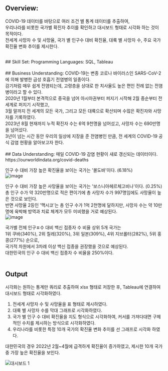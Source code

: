 ## Overview:
COVID-19 데이터를 바탕으로 여러 조건 별 통계 데이터를 추출하여, <br>
우리나라를 비롯한 국가별 확진자 추이를 확인하고 대시보드 형태로 시각화 하는 것이 목적이다. <br>
전세계 사망자 수 및 사망율, 국가 별 인구수 대비 확진율, 대륙 별 사망자 수, 주요 국가 확진율 변화 추이를 제시한다. <br>

 <br>
## Skill Set:
  Programming Languages: SQL, Tableau <br>
 
 <br>
## Business Understanding:
COVID-19는 변종 코로나 바이러스인 SARS-CoV-2에 의해 발병한 급성 호흡기 전염병의 일종이다. <br>
감기처럼 매우 쉽게 전염되는데, 고령층을 상대로 한 치사율도 높은 편인 전례 없는 전염병이라고 할 수 있다. <br>
2020년 1월부터 본격적으로 중국을 넘어 아시아권부터 퍼지기 시작해 2월 중순부터 전 세계로 퍼지기 시작했고,  <br>
3월 말까지 전 세계의 모든 국가, 그리고 모든 대륙으로 확산되며 수많은 확진자와 사망자를 기록하였다. <br>
2023년 8월 현재까지 누적 확진자 수는 6억 9천명을 넘어섰고, 사망자 수는 690만명을 넘어섰다. <br>
3년이 넘는 시간 동안 우리의 일상에 지장을 준 전염병인 만큼, 전 세계의 COVID-19 공식 감염 현황을 알아보고자 한다.  <br>

 <br>
## Data Understanding: 
매일 COVID-19 감염 현황이 새로 갱신되는 데이터이다. <br>
https://ourworldindata.org/covid-deaths

<br>

인구 수 대비 가장 높은 확진율을 보이는 국가는 '몰도바'이다. (6.18%) <br>
![image](https://github.com/kosonkh7/Data_Analysis_Portfolio/assets/83086978/2619519d-013f-43eb-b206-e7bf4c44dc21)
 <br>
 
인구 수 대비 가장 높은 사망율을 보이는 국가는 '보스니아헤르체고비나'이다. (0.25%) <br>
총 인구 수가 약 320만명으로 적은 편이기에 총 사망자 수가 997명임에도 사망율이 높은 것으로 보인다. <br>
반면 사망율 2등인 '맥시코'는 총 인구 수가 1억 2천명에 달하지만, 사망자 수는 약 10만명에 육박해 방역과 치료 체계가 모두 미비했을 거로 예상된다.  <br>
![image](https://github.com/kosonkh7/Data_Analysis_Portfolio/assets/83086978/e6bf8e39-3325-4309-9075-fa0282c4d367)
 <br>
 
국가별 전체 인구ㅍ수 대비 백신 접종자 수 비율 상위 5개 국가는 <br>
1위 쿠바(340%), 2위 칠레(320%), 3위 일본(309%), 4위 지브롤터(282%), 5위 홍콩(277%) 순으로, <br>
국가적 차원에서 3차례 이상 백신 접종을 권장했을 것으로 예상된다. <br>
대한민국의 인구 수 대비 백신 접종자 수 비율을 250%이다. <br>
 <br>
 
## Output
시각화는 원하는 통계만 쿼리로 추출하여 xlsx 형태로 저장한 후, Tableau에 연결하여 대시보드 형태로 시각화하였다.
1) 전세계 사망자 수 및 사망율을 표 형태로 제시하였다.
2) 대륙 별 사망자 수를 막대 그래프로 시각화하였다.
3) 국가 별 인구 수 대비 확진율을 지도 형식으로 시각화하여, 커서를 가져다대면 구체적인 수치를 제시하는 방식으로 시각화하였다.
4) 우리나라를 비롯한 특정 10개 국가의 확진율 변화 추이를 선 그래프로 시각화 하였다.

대한민국의 경우 2022년 2월~4월에 급격하게 확진율이 증가하였고, 제시한 10개 국가 중 가장 높은 확진율을 보인다.

![대시보드 1](https://github.com/kosonkh7/Data_Analysis_Portfolio/assets/83086978/1d8918e1-019c-4613-be1c-191668cd777b)

